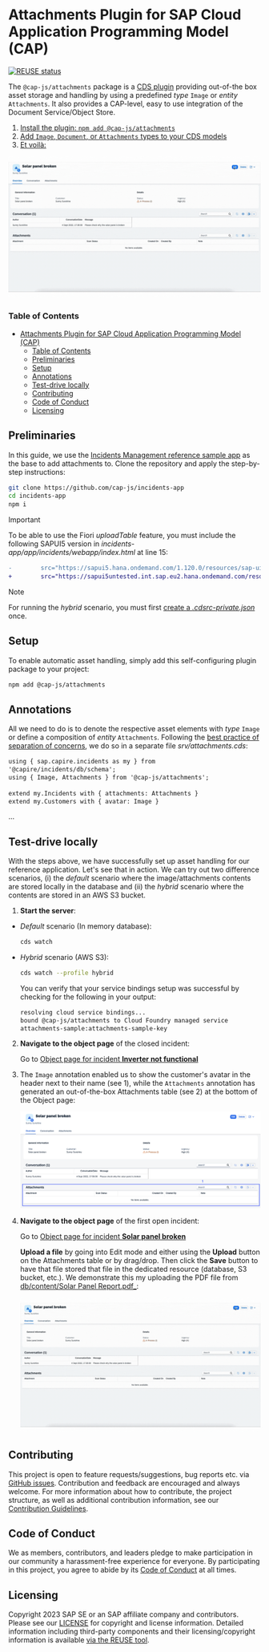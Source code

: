 # Attachments Plugin for SAP Cloud Application Programming Model (CAP)

[![REUSE status](https://api.reuse.software/badge/github.com/cap-js/change-tracking)](https://api.reuse.software/info/github.com/cap-js/attachments)

The `@cap-js/attachments` package is a [CDS plugin](https://cap.cloud.sap/docs/node.js/cds-plugins#cds-plugin-packages) providing out-of-the box asset storage and handling by using a predefined *type* `Image` or *entity* `Attachments`. It also provides a CAP-level, easy to use integration of the Document Service/Object Store.

1. [Install the plugin: `npm add @cap-js/attachments`](#setup)
2. [Add `Image`, `Document`, or `Attachments` types to your CDS models](#annotations)
3. [Et voilà:](#attachments-view)

![Upload an attachment](./etc/upload.gif)

### Table of Contents

- [Attachments Plugin for SAP Cloud Application Programming Model (CAP)](#attachments-plugin-for-sap-cloud-application-programming-model-cap)
    - [Table of Contents](#table-of-contents)
  - [Preliminaries](#preliminaries)
  - [Setup](#setup)
  - [Annotations](#annotations)
  - [Test-drive locally](#test-drive-locally)
  - [Contributing](#contributing)
  - [Code of Conduct](#code-of-conduct)
  - [Licensing](#licensing)



## Preliminaries

In this guide, we use the [Incidents Management reference sample app](https://github.com/cap-js/incidents-app) as the base to add attachments to. Clone the repository and apply the step-by-step instructions:

```sh
git clone https://github.com/cap-js/incidents-app
cd incidents-app
npm i
```

> [!Important]
> To be able to use the Fiori *uploadTable* feature, you must include the following SAPUI5 version in _incidents-app/app/incidents/webapp/index.html_ at line 15:
```diff
-        src="https://sapui5.hana.ondemand.com/1.120.0/resources/sap-ui-core.js"
+        src="https://sapui5untested.int.sap.eu2.hana.ondemand.com/resources/sap-ui-core.js"
```

> [!Note]
> For running the *hybrid* scenario, you must first [create a _.cdsrc-private.json_](./db/content?tab=readme-ov-file#setup) once.


## Setup

To enable automatic asset handling, simply add this self-configuring plugin package to your project:

```sh
npm add @cap-js/attachments
```

## Annotations

All we need to do is to denote the respective asset elements with *type* `Image` or define a composition of *entity* `Attachments`. Following the [best practice of separation of concerns](https://cap.cloud.sap/docs/guides/domain-modeling#separation-of-concerns), we do so in a separate file _srv/attachments.cds_:

```cds
using { sap.capire.incidents as my } from '@capire/incidents/db/schema';
using { Image, Attachments } from '@cap-js/attachments';

extend my.Incidents with { attachments: Attachments }
extend my.Customers with { avatar: Image }
```

...


## Test-drive locally

With the steps above, we have successfully set up asset handling for our reference application. Let's see that in action.
We can try out two difference scenarios, (i) the *default* scenario where the image/attachments contents are stored locally in the database and (ii) the *hybrid* scenario where the contents are stored in an AWS S3 bucket.

1. **Start the server**:
  - *Default* scenario (In memory database):
      ```sh
      cds watch
      ```
  - *Hybrid* scenario (AWS S3):
      ```sh
      cds watch --profile hybrid
      ```
      You can verify that your service bindings setup was successful by checking for the following in your output:

      ```
      resolving cloud service bindings...
      bound @cap-js/attachments to Cloud Foundry managed service attachments-sample:attachments-sample-key
      ```

2. **Navigate to the object page** of the closed incident:

    Go to [Object page for incident **Inverter not functional**](http://localhost:4004/incidents/#/Incidents(ID=3b23bb4b-4ac7-4a24-ac02-aa10cabd842c,IsActiveEntity=true))

3. The `Image` annotation enabled us to show the customer's avatar in the header next to their name (see 1), while the `Attachments` annotation has generated an out-of-the-box Attachments table (see 2) at the bottom of the Object page:

    ![Customers with Image](./etc/facet.png)

4. **Navigate to the object page** of the first open incident:

    Go to [Object page for incident **Solar panel broken**](http://localhost:4004/incidents/#/Incidents(ID=3583f982-d7df-4aad-ab26-301d4a157cd7,IsActiveEntity=true))

    **Upload a file** by going into Edit mode and either using the **Upload** button on the Attachments table or by drag/drop. Then click the **Save** button to have that file stored that file in the dedicated resource (database, S3 bucket, etc.). We demonstrate this my uploading the PDF file from [db/content/Solar Panel Report.pdf_](./db/content/Solar%20Panel%20Report.pdf):


    ![Upload an attachment](./etc/upload.gif)



## Contributing

This project is open to feature requests/suggestions, bug reports etc. via [GitHub issues](https://github.com/cap-js/attachments/issues). Contribution and feedback are encouraged and always welcome. For more information about how to contribute, the project structure, as well as additional contribution information, see our [Contribution Guidelines](CONTRIBUTING.md).


## Code of Conduct

We as members, contributors, and leaders pledge to make participation in our community a harassment-free experience for everyone. By participating in this project, you agree to abide by its [Code of Conduct](CODE_OF_CONDUCT.md) at all times.


## Licensing

Copyright 2023 SAP SE or an SAP affiliate company and contributors. Please see our [LICENSE](LICENSE) for copyright and license information. Detailed information including third-party components and their licensing/copyright information is available [via the REUSE tool](https://api.reuse.software/info/github.com/cap-js/attachments).
